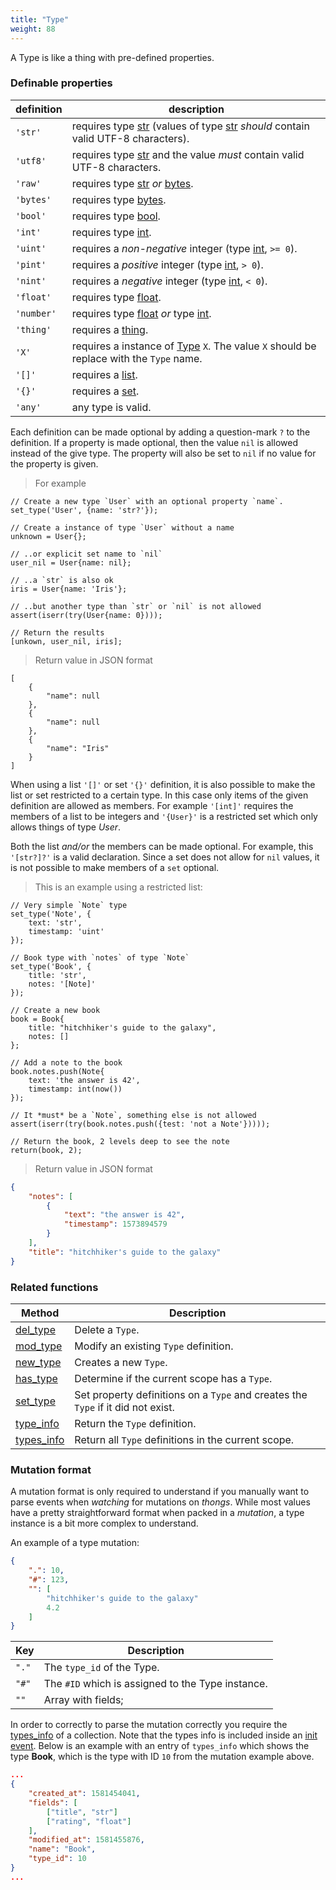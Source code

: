 ```yaml
---
title: "Type"
weight: 88
---
```



A Type is like a thing with pre-defined properties.


### Definable properties

definition | description
---------- | -----------
`'str'` | requires type [str](../str) (values of type [str](../str) *should* contain valid UTF-8 characters).
`'utf8'` | requires type [str](../str) and the value *must* contain valid UTF-8 characters.
`'raw'` | requires type [str](../str) *or* [bytes](../bytes).
`'bytes'` | requires type [bytes](../bytes).
`'bool'` | requires type [bool](../bool).
`'int'` | requires type [int](../int).
`'uint'` | requires a *non-negative* integer (type [int](../int), `>= 0`).
`'pint'` | requires a *positive* integer (type [int](../int), `> 0`).
`'nint'` | requires a *negative* integer (type [int](../int), `< 0`).
`'float'` | requires type [float](../float).
`'number'` | requires type [float](../float) *or* type [int](../int).
`'thing'` | requires a [thing](../thing).
`'X'` | requires a instance of [Type](../type) `X`. The value `X` should be replace with the `Type` name.
`'[]'` | requires a [list](../list).
`'{}'` | requires a [set](../set).
`'any'` | any type is valid.


Each definition can be made optional by adding a question-mark `?` to the definition.
If a property is made optional, then the value `nil` is allowed instead of the give type.
The property will also be set to `nil` if no value for the property is given.

> For example

```
// Create a new type `User` with an optional property `name`.
set_type('User', {name: 'str?'});

// Create a instance of type `User` without a name
unknown = User{};

// ..or explicit set name to `nil`
user_nil = User{name: nil};

// ..a `str` is also ok
iris = User{name: 'Iris'};

// ..but another type than `str` or `nil` is not allowed
assert(iserr(try(User{name: 0})));

// Return the results
[unkown, user_nil, iris];
```

> Return value in JSON format

```
[
    {
        "name": null
    },
    {
        "name": null
    },
    {
        "name": "Iris"
    }
]
```

When using a list `'[]'` or set `'{}'` definition, it is also possible to make the list or set restricted to a certain type.
In this case only items of the given definition are allowed as members. For example `'[int]'` requires the members of a list
to be integers and `'{User}'` is a restricted set which only allows things of type *User*.


Both the list *and/or* the members can be made optional.
For example, this `'[str?]?'` is a valid declaration. Since a set does not allow for `nil` values, it is not possible to
make members of a `set` optional.

> This is an example using a restricted list:

```thingsdb,should_pass
// Very simple `Note` type
set_type('Note', {
    text: 'str',
    timestamp: 'uint'
});

// Book type with `notes` of type `Note`
set_type('Book', {
    title: 'str',
    notes: '[Note]'
});

// Create a new book
book = Book{
    title: "hitchhiker's guide to the galaxy",
    notes: []
};

// Add a note to the book
book.notes.push(Note{
    text: 'the answer is 42',
    timestamp: int(now())
});

// It *must* be a `Note`, something else is not allowed
assert(iserr(try(book.notes.push({test: 'not a Note'}))));

// Return the book, 2 levels deep to see the note
return(book, 2);
```

> Return value in JSON format

```json
{
    "notes": [
        {
            "text": "the answer is 42",
            "timestamp": 1573894579
        }
    ],
    "title": "hitchhiker's guide to the galaxy"
}
```

### Related functions

Method | Description
------ | -----------
[del_type](../../collection-api/del_type) | Delete a `Type`.
[mod_type](../../collection-api/mod_type) | Modify an existing `Type` definition.
[new_type](../../collection-api/new_type) | Creates a new `Type`.
[has_type](../../collection-api/has_type) | Determine if the current scope has a `Type`.
[set_type](../../collection-api/set_type) | Set property definitions on a `Type` and creates the `Type` if it did not exist.
[type_info](../../collection-api/type_info) | Return the `Type` definition.
[types_info](../../collection-api/types_info) | Return all `Type` definitions in the current scope.

### Mutation format

A mutation format is only required to understand if you manually want to parse events
when *watching* for mutations on *thongs*. While most values have a pretty straightforward
format when packed in a *mutation*, a type instance is a bit more complex
to understand.

An example of a type mutation:

```json
{
    ".": 10,
    "#": 123,
    "": [
        "hitchhiker's guide to the galaxy"
        4.2
    ]
}
```

Key | Description
--- | -----------
`"."` | The `type_id` of the Type.
`"#"` | The `#ID` which is assigned to the Type instance.
`""`  | Array with fields;

In order to correctly to parse the mutation correctly you require the [types_info](../../collection-api/types_info) of a collection.
Note that the types info is included inside an [init event](../../watching/on-init). Below is an example with an entry of `types_info`
which shows the type **Book**, which is the type with ID `10` from the mutation example above.

```json
...
{
    "created_at": 1581454041,
    "fields": [
        ["title", "str"]
        ["rating", "float"]
    ],
    "modified_at": 1581455876,
    "name": "Book",
    "type_id": 10
}
...
```
